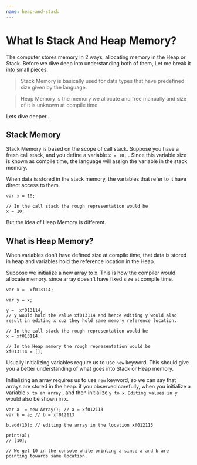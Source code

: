 ```yaml
---
name: heap-and-stack
---
```


# What Is Stack And Heap Memory?

The computer stores memory in 2 ways, allocating memory in the Heap or Stack.
Before we dive deep into understanding both of them, Let me break it into small pieces.

> Stack Memory is basically used for data types that have predefined size given by the language.

> Heap Memory is the memory we allocate and free manually and size of it is unknown at compile time.

Lets dive deeper...

## Stack Memory

Stack Memory is based on the scope of call stack. Suppose you have a fresh call stack, and you define a variable `x = 10;` . Since this variable size is known as compile time,
the language will assign the variable in the stack memory.

When data is stored in the stack memory, the variables that refer to it have direct access to them.

```JS
var x = 10;

// In the call stack the rough representation would be
x = 10;
```

But the idea of Heap Memory is different.

## What is Heap Memory?

When variables don't have defined size at compile time, that data is stored in heap and variables hold the reference location in the Heap.

Suppose we initialize a new array to x. This is how the compiler would allocate memory. since array doesn't have fixed size at compile time.

```JS
var x =  xf013114;

var y = x;

y =  xf013114;
// y would hold the value xf013114 and hence editing y would also result in editing x cuz they hold same memory reference location.

// In the call stack the rough representation would be
x = xf013114;

// In the Heap memory the rough representation would be
xf013114 = [];

```

Usually initializing variables require us to use `new` keyword. This should give you a better understanding of what goes into Stack or Heap memory.

Initializing an array requires us to use `new` keyword, so we can say that arrays are stored in the heap.
if you observed carefully, when you initialize a variable `x to an array` , and then initialize `y to x`. `Editing values in y` would also be shown in x.

```JS
var a  = new Array(); // a = xf012113
var b = a; // b = xf012113

b.add(10); // editing the array in the location xf012113

print(a);
// [10];

// We get 10 in the console while printing a since a and b are pointing towards same location.

```
